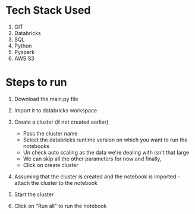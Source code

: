 # Tech Stack Used

1. GIT
2. Databricks
3. SQL
4. Python
5. Pyspark
6. AWS S3

# Steps to run 

1. Download the main.py file 
2. Import it to databricks workspace
3. Create a cluster (if not created earlier)
     - Pass the cluster name 
     - Select the databricks runtime version on which you want to run the notebooks
     - Un check auto scaling as the data we're dealing with isn't that large
     - We can skip all the other parameters for now and finally,
     - Click on create cluster

4. Assuming that the cluster is created and the notebook is imported - attach the cluster to the notebook 
5. Start the cluster 
6. Click on "Run all" to run the notebook
